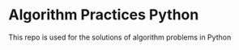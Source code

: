 # Algorithm Practices Python #

This repo is used for the solutions of algorithm problems in Python

